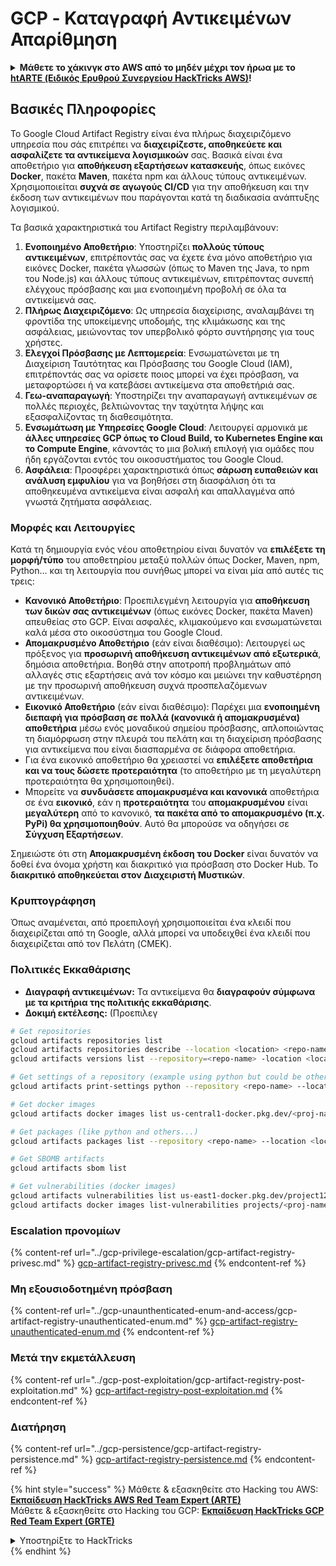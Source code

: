 # GCP - Καταγραφή Αντικειμένων Απαρίθμηση

<details>

<summary><strong>Μάθετε το χάκινγκ στο AWS από το μηδέν μέχρι τον ήρωα με το</strong> <a href="https://training.hacktricks.xyz/courses/arte"><strong>htARTE (Ειδικός Ερυθρού Συνεργείου HackTricks AWS)</strong></a><strong>!</strong></summary>

Άλλοι τρόποι υποστήριξης των HackTricks:

* Αν θέλετε να δείτε την **εταιρεία σας διαφημισμένη στα HackTricks** ή να **κατεβάσετε τα HackTricks σε μορφή PDF** ελέγξτε τα [**ΣΧΕΔΙΑ ΣΥΝΔΡΟΜΗΣ**](https://github.com/sponsors/carlospolop)!
* Αποκτήστε το [**επίσημο PEASS & HackTricks swag**](https://peass.creator-spring.com)
* Ανακαλύψτε [**την Οικογένεια PEASS**](https://opensea.io/collection/the-peass-family), τη συλλογή μας από αποκλειστικά [**NFTs**](https://opensea.io/collection/the-peass-family)
* **Εγγραφείτε** στην 💬 [**ομάδα Discord**](https://discord.gg/hRep4RUj7f) ή στην [**ομάδα τηλεγραφήματος**](https://t.me/peass) ή **ακολουθήστε** με στο **Twitter** 🐦 [**@carlospolopm**](https://twitter.com/carlospolopm)**.**
* **Μοιραστείτε τα χάκινγκ κόλπα σας υποβάλλοντας PRs** στα [**HackTricks**](https://github.com/carlospolop/hacktricks) και [**HackTricks Cloud**](https://github.com/carlospolop/hacktricks-cloud)
* &#x20;αποθετήρια github.

</details>

## Βασικές Πληροφορίες

Το Google Cloud Artifact Registry είναι ένα πλήρως διαχειριζόμενο υπηρεσία που σάς επιτρέπει να **διαχειρίζεστε, αποθηκεύετε και ασφαλίζετε τα αντικείμενα λογισμικοών** σας. Βασικά είναι ένα αποθετήριο για **αποθήκευση εξαρτήσεων κατασκευής**, όπως εικόνες **Docker**, πακέτα **Maven**, πακέτα npm και άλλους τύπους αντικειμένων. Χρησιμοποιείται **συχνά σε αγωγούς CI/CD** για την αποθήκευση και την έκδοση των αντικειμένων που παράγονται κατά τη διαδικασία ανάπτυξης λογισμικού.

Τα βασικά χαρακτηριστικά του Artifact Registry περιλαμβάνουν:

1. **Ενοποιημένο Αποθετήριο**: Υποστηρίζει **πολλούς τύπους αντικειμένων**, επιτρέποντάς σας να έχετε ένα μόνο αποθετήριο για εικόνες Docker, πακέτα γλωσσών (όπως το Maven της Java, το npm του Node.js) και άλλους τύπους αντικειμένων, επιτρέποντας συνεπή ελέγχους πρόσβασης και μια ενοποιημένη προβολή σε όλα τα αντικείμενά σας.
2. **Πλήρως Διαχειριζόμενο**: Ως υπηρεσία διαχείρισης, αναλαμβάνει τη φροντίδα της υποκείμενης υποδομής, της κλιμάκωσης και της ασφάλειας, μειώνοντας τον υπερβολικό φόρτο συντήρησης για τους χρήστες.
3. **Ελεγχοί Πρόσβασης με Λεπτομερεία**: Ενσωματώνεται με τη Διαχείριση Ταυτότητας και Πρόσβασης του Google Cloud (IAM), επιτρέποντάς σας να ορίσετε ποιος μπορεί να έχει πρόσβαση, να μεταφορτώσει ή να κατεβάσει αντικείμενα στα αποθετήριά σας.
4. **Γεω-αναπαραγωγή**: Υποστηρίζει την αναπαραγωγή αντικειμένων σε πολλές περιοχές, βελτιώνοντας την ταχύτητα λήψης και εξασφαλίζοντας τη διαθεσιμότητα.
5. **Ενσωμάτωση με Υπηρεσίες Google Cloud**: Λειτουργεί αρμονικά με **άλλες υπηρεσίες GCP όπως το Cloud Build, το Kubernetes Engine και το Compute Engine**, κάνοντάς το μια βολική επιλογή για ομάδες που ήδη εργάζονται εντός του οικοσυστήματος του Google Cloud.
6. **Ασφάλεια**: Προσφέρει χαρακτηριστικά όπως **σάρωση ευπαθειών και ανάλυση εμφυλίου** για να βοηθήσει στη διασφάλιση ότι τα αποθηκευμένα αντικείμενα είναι ασφαλή και απαλλαγμένα από γνωστά ζητήματα ασφάλειας.

### Μορφές και Λειτουργίες

Κατά τη δημιουργία ενός νέου αποθετηρίου είναι δυνατόν να **επιλέξετε τη μορφή/τύπο** του αποθετηρίου μεταξύ πολλών όπως Docker, Maven, npm, Python... και τη λειτουργία που συνήθως μπορεί να είναι μία από αυτές τις τρεις:

* **Κανονικό Αποθετήριο**: Προεπιλεγμένη λειτουργία για **αποθήκευση των δικών σας αντικειμένων** (όπως εικόνες Docker, πακέτα Maven) απευθείας στο GCP. Είναι ασφαλές, κλιμακούμενο και ενσωματώνεται καλά μέσα στο οικοσύστημα του Google Cloud.
* **Απομακρυσμένο Αποθετήριο** (εάν είναι διαθέσιμο): Λειτουργεί ως πρόξενος για **προσωρινή αποθήκευση αντικειμένων από εξωτερικά**, δημόσια αποθετήρια. Βοηθά στην αποτροπή προβλημάτων από αλλαγές στις εξαρτήσεις ανά τον κόσμο και μειώνει την καθυστέρηση με την προσωρινή αποθήκευση συχνά προσπελαζόμενων αντικειμένων.
* **Εικονικό Αποθετήριο** (εάν είναι διαθέσιμο): Παρέχει μια **ενοποιημένη διεπαφή για πρόσβαση σε πολλά (κανονικά ή απομακρυσμένα) αποθετήρια** μέσω ενός μοναδικού σημείου πρόσβασης, απλοποιώντας τη διαμόρφωση στην πλευρά του πελάτη και τη διαχείριση πρόσβασης για αντικείμενα που είναι διασπαρμένα σε διάφορα αποθετήρια.
* Για ένα εικονικό αποθετήριο θα χρειαστεί να **επιλέξετε αποθετήρια και να τους δώσετε προτεραιότητα** (το αποθετήριο με τη μεγαλύτερη προτεραιότητα θα χρησιμοποιηθεί).
* Μπορείτε να **συνδυάσετε απομακρυσμένα και κανονικά** αποθετήρια σε ένα **εικονικό**, εάν η **προτεραιότητα** του **απομακρυσμένου** είναι **μεγαλύτερη** από το κανονικό, **τα πακέτα από το απομακρυσμένο (π.χ. PyPi) θα χρησιμοποιηθούν**. Αυτό θα μπορούσε να οδηγήσει σε **Σύγχυση Εξαρτήσεων**.

Σημειώστε ότι στη **Απομακρυσμένη έκδοση του Docker** είναι δυνατόν να δοθεί ένα όνομα χρήστη και διακριτικό για πρόσβαση στο Docker Hub. Το **διακριτικό αποθηκεύεται στον Διαχειριστή Μυστικών**.

### Κρυπτογράφηση

Όπως αναμένεται, από προεπιλογή χρησιμοποιείται ένα κλειδί που διαχειρίζεται από τη Google, αλλά μπορεί να υποδειχθεί ένα κλειδί που διαχειρίζεται από τον Πελάτη (CMEK).

### Πολιτικές Εκκαθάρισης

* **Διαγραφή αντικειμένων:** Τα αντικείμενα θα **διαγραφούν σύμφωνα με τα κριτήρια της πολιτικής εκκαθάρισης**.
* **Δοκιμή εκτέλεσης:** (Προεπιλεγ
```bash
# Get repositories
gcloud artifacts repositories list
gcloud artifacts repositories describe --location <location> <repo-name>
gcloud artifacts versions list --repository=<repo-name> -location <location> --package <package-name>

# Get settings of a repository (example using python but could be other)
gcloud artifacts print-settings python --repository <repo-name> --location <location>

# Get docker images
gcloud artifacts docker images list us-central1-docker.pkg.dev/<proj-name>/<repo-name>

# Get packages (like python and others...)
gcloud artifacts packages list --repository <repo-name> --location <location>

# Get SBOMB artifacts
gcloud artifacts sbom list

# Get vulnerabilities (docker images)
gcloud artifacts vulnerabilities list us-east1-docker.pkg.dev/project123/repository123/someimage@sha256:49765698074d6d7baa82f
gcloud artifacts docker images list-vulnerabilities projects/<proj-name>/locations/<location>/scans/<scan-uuid>
```
### Εscalation προνομίων

{% content-ref url="../gcp-privilege-escalation/gcp-artifact-registry-privesc.md" %}
[gcp-artifact-registry-privesc.md](../gcp-privilege-escalation/gcp-artifact-registry-privesc.md)
{% endcontent-ref %}

### Μη εξουσιοδοτημένη πρόσβαση

{% content-ref url="../gcp-unaunthenticated-enum-and-access/gcp-artifact-registry-unauthenticated-enum.md" %}
[gcp-artifact-registry-unauthenticated-enum.md](../gcp-unaunthenticated-enum-and-access/gcp-artifact-registry-unauthenticated-enum.md)
{% endcontent-ref %}

### Μετά την εκμετάλλευση

{% content-ref url="../gcp-post-exploitation/gcp-artifact-registry-post-exploitation.md" %}
[gcp-artifact-registry-post-exploitation.md](../gcp-post-exploitation/gcp-artifact-registry-post-exploitation.md)
{% endcontent-ref %}

### Διατήρηση

{% content-ref url="../gcp-persistence/gcp-artifact-registry-persistence.md" %}
[gcp-artifact-registry-persistence.md](../gcp-persistence/gcp-artifact-registry-persistence.md)
{% endcontent-ref %}

{% hint style="success" %}
Μάθετε & εξασκηθείτε στο Hacking του AWS:<img src="/.gitbook/assets/image.png" alt="" data-size="line">[**Εκπαίδευση HackTricks AWS Red Team Expert (ARTE)**](https://training.hacktricks.xyz/courses/arte)<img src="/.gitbook/assets/image.png" alt="" data-size="line">\
Μάθετε & εξασκηθείτε στο Hacking του GCP: <img src="/.gitbook/assets/image (2).png" alt="" data-size="line">[**Εκπαίδευση HackTricks GCP Red Team Expert (GRTE)**<img src="/.gitbook/assets/image (2).png" alt="" data-size="line">](https://training.hacktricks.xyz/courses/grte)

<details>

<summary>Υποστηρίξτε το HackTricks</summary>

* Ελέγξτε τα [**σχέδια συνδρομής**](https://github.com/sponsors/carlospolop)!
* **Εγγραφείτε** 💬 στην [**ομάδα Discord**](https://discord.gg/hRep4RUj7f) ή στην [**ομάδα τηλεγράφου**](https://t.me/peass) ή **ακολουθήστε** μας στο **Twitter** 🐦 [**@hacktricks\_live**](https://twitter.com/hacktricks\_live)**.**
* **Μοιραστείτε κόλπα χάκινγκ υποβάλλοντας PRs στα** [**HackTricks**](https://github.com/carlospolop/hacktricks) και [**HackTricks Cloud**](https://github.com/carlospolop/hacktricks-cloud) αποθετήρια του github.

</details>
{% endhint %}
